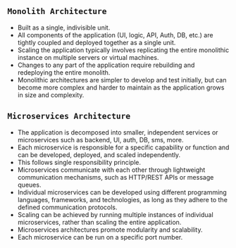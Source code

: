 ## `Monolith Architecture`

- Built as a single, indivisible unit.
- All components of the application (UI, logic, API, Auth, DB, etc.) are tightly coupled and deployed together as a single unit.
- Scaling the application typically involves replicating the entire monolithic instance on multiple servers or virtual machines.
- Changes to any part of the application require rebuilding and redeploying the entire monolith.
- Monolithic architectures are simpler to develop and test initially, but can become more complex and harder to maintain as the application grows in size and complexity.

## `Microservices Architecture`

- The application is decomposed into smaller, independent services or microservices such as backend, UI, auth, DB, sms, more.
- Each microservice is responsible for a specific capability or function and can be developed, deployed, and scaled independently.
- This follows single responsibility principle.
- Microservices communicate with each other through lightweight communication mechanisms, such as HTTP/REST APIs or message queues.
- Individual microservices can be developed using different programming languages, frameworks, and technologies, as long as they adhere to the defined communication protocols.
- Scaling can be achieved by running multiple instances of individual microservices, rather than scaling the entire application.
- Microservices architectures promote modularity and scalability.
- Each microservice can be run on a specific port number.